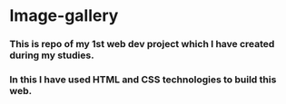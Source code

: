 # Image-gallery

### This is repo of my 1st web dev project which I have created during my studies.

### In this I have used HTML and CSS technologies to build this web.
